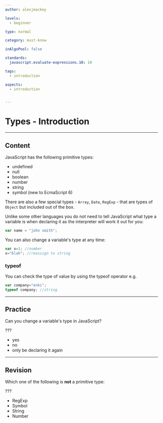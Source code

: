 ```yaml
---
author: alexjmackey

levels:
  - beginner

type: normal

category: must-know

inAlgoPool: false

standards:
  javascript.evaluate-expressions.10: 10

tags:
  - introduction

aspects:
  - introduction


---
```

# Types - Introduction

---
## Content

JavaScript has the following primitive types:

- undefined
- null
- boolean
- number
- string
- symbol (new to EcmaScript 6)

There are also a few special types - `Array`, `Date`, `RegExp` - that are types of `Object` but included out of the box.

Unlike some other languages you do not need to tell JavaScript what type a variable is when declaring it as the interpreter will work it out for you:

```javascript
var name = "john smith";
```

You can also change a variable's type at any time:

```javascript
var x=1; //number
x="blah"; //reassign to string
```

### typeof

You can check the type of value by using the typeof operator e.g.

```javascript
var company="enki";
typeof company; //string
```

---
## Practice

Can you change a variable's type in JavaScript?

???

* yes
* no
* only be declaring it again

---
## Revision

Which one of the following is **not** a primitive type:

???

* RegExp
* Symbol
* String
* Number
 
